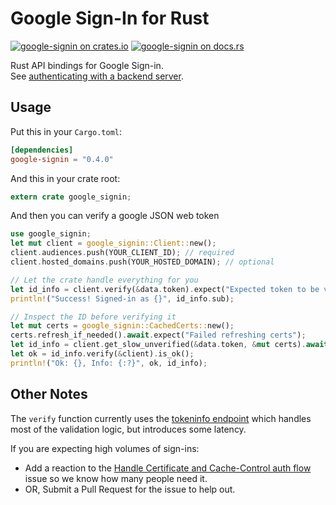 Google Sign-In for Rust
=======================

[![google-signin on crates.io](https://img.shields.io/crates/v/google-signin.svg)](https://crates.io/crates/google-signin)
[![google-signin on docs.rs](https://docs.rs/google-signin/badge.svg)](https://docs.rs/google-signin)

Rust API bindings for Google Sign-in.  
See [authenticating with a backend server](https://developers.google.com/identity/sign-in/web/backend-auth).

## Usage
Put this in your `Cargo.toml`:

```toml
[dependencies]
google-signin = "0.4.0"
```

And this in your crate root:

```rust
extern crate google_signin;
```

And then you can verify a google JSON web token

```rust
use google_signin;
let mut client = google_signin::Client::new();
client.audiences.push(YOUR_CLIENT_ID); // required
client.hosted_domains.push(YOUR_HOSTED_DOMAIN); // optional

// Let the crate handle everything for you
let id_info = client.verify(&data.token).expect("Expected token to be valid");
println!("Success! Signed-in as {}", id_info.sub);

// Inspect the ID before verifying it
let mut certs = google_signin::CachedCerts::new();
certs.refresh_if_needed().await.expect("Failed refreshing certs");
let id_info = client.get_slow_unverified(&data.token, &mut certs).await.expect("Expected token to exist");
let ok = id_info.verify(&client).is_ok();
println!("Ok: {}, Info: {:?}", ok, id_info);
```

## Other Notes
The `verify` function currently uses the
[tokeninfo endpoint](https://developers.google.com/identity/sign-in/web/backend-auth#calling-the-tokeninfo-endpoint)
which handles most of the validation logic, but introduces some latency.

If you are expecting high volumes of sign-ins:
 * Add a reaction to the
[Handle Certificate and Cache-Control auth flow](https://github.com/wyyerd/google-signin-rs/issues/2)
issue so we know how many people need it.
 * OR, Submit a Pull Request for the issue to help out.
